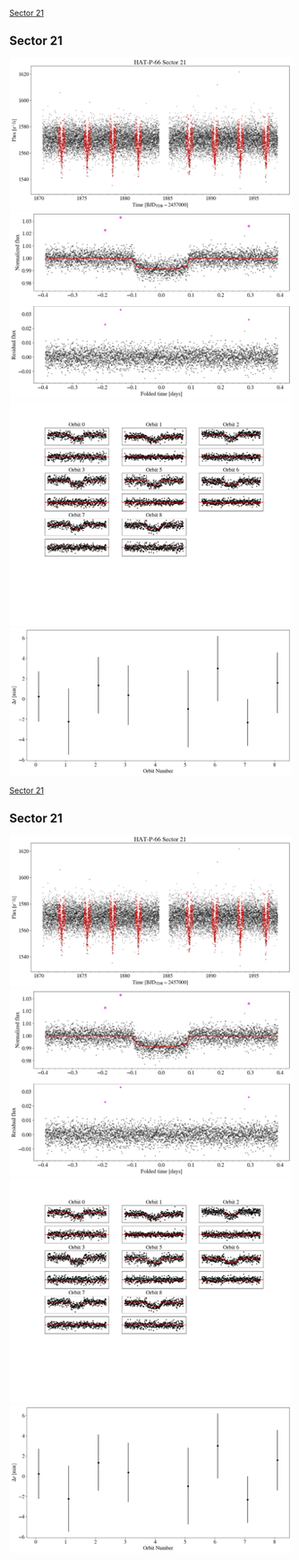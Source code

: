 [Sector 21](#sector21)

<a name = "sector21"></a>
## Sector 21
![alt text](/tt/HAT-P-66_Sector_21/HAT-P-66_Sector_21_a_TimeSeries.png)
![alt text](/tt/HAT-P-66_Sector_21/HAT-P-66_Sector_21_b_FoldedLightCurve.png)
![alt text](/tt/HAT-P-66_Sector_21/HAT-P-66_Sector_21_b_IndividualTransitsWithFit.png)
![alt text](/tt/HAT-P-66_Sector_21/HAT-P-66_Sector_21_c_TimingResiduals.png)

[Sector 21](#sector21)

<a name = "sector21"></a>
## Sector 21
![alt text](/tt/HAT-P-66_Sector_21/HAT-P-66_Sector_21_a_TimeSeries.png)
![alt text](/tt/HAT-P-66_Sector_21/HAT-P-66_Sector_21_b_FoldedLightCurve.png)
![alt text](/tt/HAT-P-66_Sector_21/HAT-P-66_Sector_21_b_IndividualTransitsWithFit.png)
![alt text](/tt/HAT-P-66_Sector_21/HAT-P-66_Sector_21_c_TimingResiduals.png)

